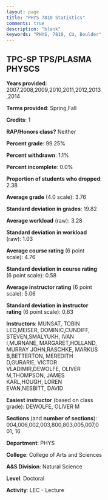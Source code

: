```yaml
---
layout: page
title: "PHYS 7810 Statistics"
comments: true
description: "blank"
keywords: "PHYS, 7810, CU, Boulder"
--- 
```

<head>
<script src="https://ajax.googleapis.com/ajax/libs/jquery/2.1.3/jquery.min.js"></script>
<script src="https://dl.dropboxusercontent.com/s/pc42nxpaw1ea4o9/highcharts.js?dl=0"></script>
<!-- <script src="../assets/js/highcharts.js"></script> -->
<style type="text/css">@font-face {
	font-family: "Bebas Neue";
	src: url(https://www.filehosting.org/file/details/544349/BebasNeue%20Regular.otf) format("opentype");
	}
	h1.Bebas { 
		font-family: "Bebas Neue", Verdana, Tahoma;
	}
</style>
</head>
<body>
	<div id="container" style="float: right; width: 45%; height: 88%; margin-left: 2.5%; margin-right: 2.5%;"></div>
	<script language="JavaScript">
		$(document).ready(function() {
		var chart = {type: 'column'};
		var title = {text: 'Grade Distribution'};
		var xAxis = {categories: ['A','B','C','D','F'],crosshair: true};
		var yAxis = {min: 0,title: {text: 'Percentage'}};
		var tooltip = {headerFormat: '<center><b><span style="font-size:20px">{point.key}</span></b></center>',
		               pointFormat: '<td style="padding:0"><b>{point.y:.1f}%</b></td>',
		               footerFormat: '</table>',shared: true,useHTML: true};
		var plotOptions = {column: {pointPadding: 0.0,borderWidth: 0}};  
		var credits = {enabled: false};var series= [{name: 'Percent',data: [81.97,16.39,0.82,0.41,0.41,]}];
		var json = {};
		json.chart = chart;
		json.title = title;
		json.tooltip = tooltip;
		json.xAxis = xAxis;
		json.yAxis = yAxis;  
		json.series = series;
		json.plotOptions = plotOptions;  
		json.credits = credits;
		$('#container').highcharts(json);
	});
	</script>
</body>
			   
## TPC-SP TPS/PLASMA PHYSCS

**Years provided**: 2007,2008,2009,2010,2011,2012,2013,2014

**Terms provided**: Spring,Fall

**Credits**: 1

**RAP/Honors class?** Neither

**Percent grade**: 99.25%

**Percent withdrawn**: 1.1%

**Percent incomplete**: 0.0%

**Proportion of students who dropped**: 2.38

**Average grade** (4.0 scale): 3.76

**Standard deviation in grades**: 19.82

**Average workload** (raw): 3.28

**Standard deviation in workload** (raw): 1.03

**Average course rating** (6 point scale): 4.76

**Standard deviation in course rating** (6 point scale): 0.58

**Average instructor rating** (6 point scale): 5.06

**Standard deviation in instructor rating** (6 point scale): 0.63

**Instructors**: MUNSAT, TOBIN LEO,MEISER, DOMINIC,CUNDIFF, STEVEN,SMALYUKH, IVAN I,MURNANE, MARGARET,HOLLAND, MURRAY JOHN,RASCHKE, MARKUS B,BETTERTON, MEREDITH D,GURARIE, VICTOR VLADIMIR,DEWOLFE, OLIVER M,THOMPSON, JAMES KARL,HOUGH, LOREN EVAN,NESBITT, DAVID

**Easiest instructor** (based on class grade): DEWOLFE, OLIVER M

**Sections** (and **number of sections**): 004,006,002,003,800,803,005,007,001, 16

**Department**: PHYS

**College**: College of Arts and Sciences

**A&S Division**: Natural Science

**Level**: Doctoral

**Activity**: LEC - Lecture